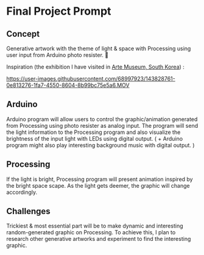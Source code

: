 # Final Project Prompt

## Concept
Generative artwork with the theme of light & space with Processing using user input from Arduino photo resister. 🔭

Inspiration (the exhibition I have visited in [Arte Museum, South Korea](https://artemuseum.com/)) :





https://user-images.githubusercontent.com/68997923/143828761-0e813276-1fa7-4550-8604-8b99bc75e5a6.MOV





## Arduino
Arduino program will allow users to control the graphic/animation generated from Processing using photo resister as analog input. The program will send the light information to the Processing program and also visualize the brightness of the input light with LEDs using digital output. ( + Arduino program might also play interesting background music with digital output. )

## Processing
If the light is bright, Processing program will present animation inspired by the bright space scape. As the light gets deemer, the graphic will change accordingly.

## Challenges
Trickiest & most essential part will be to make dynamic and interesting random-generated graphic on Processing. To achieve this, I plan to research other generative artworks and experiment to find the interesting graphic.
